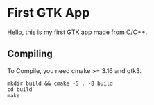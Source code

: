 # First GTK App

Hello, this is my first GTK app made from C/C++.


## Compiling
To Compile, you need cmake >= 3.16 and gtk3.

```
mkdir build && cmake -S . -B build
cd build
make 
```
